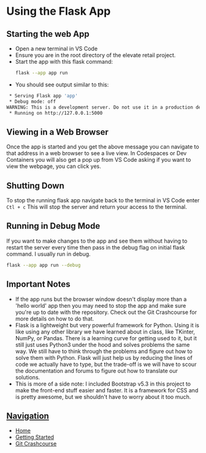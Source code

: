 # Using the Flask App

## Starting the web App
- Open a new terminal in VS Code
- Ensure you are in the root directory of the elevate retail project.
- Start the app with this flask command:  
  ```bash
  flask --app app run
  ```
- You should see output similar to this:
```bash
 * Serving Flask app 'app'
 * Debug mode: off
WARNING: This is a development server. Do not use it in a production deployment. Use a production WSGI server instead.
 * Running on http://127.0.0.1:5000
```

## Viewing in a Web Browser
Once the app is started and you get the above message you can navigate to that address in a web browser to see a live view. In Codespaces or Dev Containers you will also get a pop up from VS Code asking if you want to view the webpage, you can click yes.

## Shutting Down
To stop the running flask app navigate back to the terminal in VS Code enter `Ctl + c`
This will stop the server and return your access to the terminal.

## Running in Debug Mode
If you want to make changes to the app and see them without having to restart the server every time then pass in the debug flag on initial flask command. I usually run in debug.
```bash
flask --app app run --debug
```

## Important Notes
- If the app runs but the browser window doesn't display more than a 'hello world' app then you may need to stop the app and make sure you're up to date with the repository. Check out the Git Crashcourse for more details on how to do that.
- Flask is a lightweight but very powerful framework for Python. Using it is like using any other library we have learned about in class, like TKinter, NumPy, or Pandas. There is a learning curve for getting used to it, but it still just uses Python3 under the hood and solves problems the same way. We still have to think through the problems and figure out how to solve them with Python. Flask will just help us by reducing the lines of code we actually have to type, but the trade-off is we will have to scour the documentation and forums to figure out how to translate our solutions.
- This is more of a side note: I included Bootstrap v5.3 in this project to make the front-end stuff easier and faster. It is a framework for CSS and is pretty awesome, but we shouldn't have to worry about it too much.

## <u>Navigation</u>
- [Home](../README.md)
- [Getting Started](../README.md#getting-started)
- [Git Crashcourse](./git-crashcourse.md)